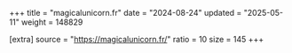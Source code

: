 +++
title = "magicalunicorn.fr"
date = "2024-08-24"
updated = "2025-05-11"
weight = 148829

[extra]
source = "https://magicalunicorn.fr/"
ratio = 10
size = 145
+++
